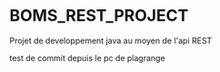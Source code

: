 BOMS_REST_PROJECT
=================

Projet de developpement java au moyen de l'api REST

test de commit depuis le pc de plagrange
